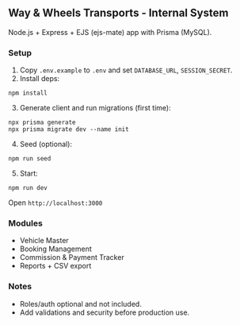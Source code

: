 ## Way & Wheels Transports - Internal System

Node.js + Express + EJS (ejs-mate) app with Prisma (MySQL).

### Setup

1. Copy `.env.example` to `.env` and set `DATABASE_URL`, `SESSION_SECRET`.
2. Install deps:

```
npm install
```

3. Generate client and run migrations (first time):

```
npx prisma generate
npx prisma migrate dev --name init
```

4. Seed (optional):

```
npm run seed
```

5. Start:

```
npm run dev
```

Open `http://localhost:3000`

### Modules
- Vehicle Master
- Booking Management
- Commission & Payment Tracker
- Reports + CSV export

### Notes
- Roles/auth optional and not included.
- Add validations and security before production use.

